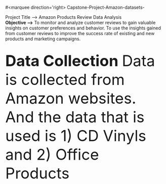 #<marquee direction='right> Capstone-Project-Amazon-datasets-</marquee>

Project Title --> Amazon Products Review Data Analysis
</br>
<b> Objective --></b>
To monitor and analyze customer reviews to gain valuable insights on customer preferences and behavior. To use the insights gained from customer reviews to improve the success rate of existing and new products and marketing campaigns. 

</br>
<b><font size='100'> Data Collection </b>
Data is collected from Amazon websites. And the data that is used is 
 1) CD Vinyls and 2) Office Products

